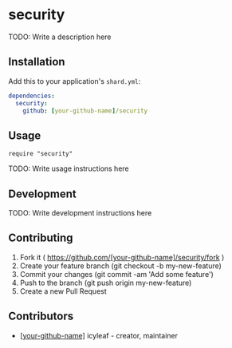# security

TODO: Write a description here

## Installation

Add this to your application's `shard.yml`:

```yaml
dependencies:
  security:
    github: [your-github-name]/security
```

## Usage

```crystal
require "security"
```

TODO: Write usage instructions here

## Development

TODO: Write development instructions here

## Contributing

1. Fork it ( https://github.com/[your-github-name]/security/fork )
2. Create your feature branch (git checkout -b my-new-feature)
3. Commit your changes (git commit -am 'Add some feature')
4. Push to the branch (git push origin my-new-feature)
5. Create a new Pull Request

## Contributors

- [[your-github-name]](https://github.com/[your-github-name]) icyleaf - creator, maintainer
